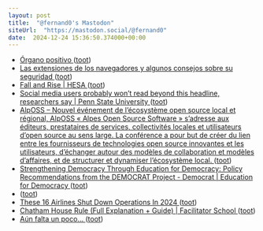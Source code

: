 ```yaml
---
layout: post
title:  "@fernand0's Mastodon"
siteUrl:  "https://mastodon.social/@fernand0"
date:  2024-12-24 15:36:50.374000+00:00
---
```

*  [Órgano positivo ](https://www.flickr.com/photos/fernand0/54205652554) ([toot](https://mastodon.social/@fernand0/113708538945152555))
*  [Las extensiones de los navegadores y algunos consejos sobre su seguridad ](http://fernand0.github.io//ataques-extensiones-navegador) ([toot](https://mastodon.social/@fernand0/113707784792834901))
*  [Fall and Rise \| HESA ](https://higheredstrategy.com/fall-and-rise) ([toot](https://mastodon.social/@fernand0/113707755408828409))
*  [Social media users probably won’t read beyond this headline, researchers say \| Penn State University ](https://www.psu.edu/news/research/story/social-media-users-probably-wont-read-beyond-headline-researchers-sa) ([toot](https://mastodon.social/@fernand0/113707571047783095))
*  [AlpOSS – Nouvel événement de l’écosystème open source local et régional, AlpOSS « Alpes Open Source Software » s’adresse aux éditeurs, prestataires de services, collectivités locales et utilisateurs d’open source au sens large. La conférence a pour but de créer du lien entre les fournisseurs de technologies open source innovantes et les utilisateurs, d’échanger autour des modèles de collaboration et modèles d’affaires, et de structurer et dynamiser l’écosystème local. ](https://alposs.fr) ([toot](https://mastodon.social/@fernand0/113707245922920596))
*  [Strengthening Democracy Through Education for Democracy: Policy Recommendations from the DEMOCRAT Project - Democrat \| Education for Democracy ](https://democrat-horizon.eu/education-for-democracy-policy-recommendations) ([toot](https://mastodon.social/@fernand0/113707181715505668))
*  [ ](https://mastodon.social/@Canalbaobab) ([toot](https://mastodon.social/@fernand0/113706739375254048))
*  [These 16 Airlines Shut Down Operations In 2024 ](https://www.gatechecked.com/airlines-shut-down-operations-2024-986) ([toot](https://mastodon.social/@fernand0/113706142272062911))
*  [Chatham House Rule (Full Explanation + Guide) \| Facilitator School ](https://www.facilitator.school/blog/chatham-house-rul) ([toot](https://mastodon.social/@fernand0/113705515888762322))
*  [Aún falta un poco… ](https://avecesunafoto.wordpress.com/2024/12/23/aun-falta-un-poco) ([toot](https://mastodon.social/@fernand0/113705396622714765))
